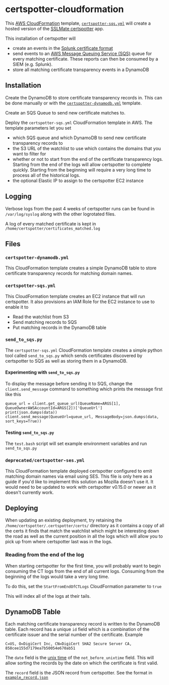 # certspotter-cloudformation

This [AWS CloudFormation](https://aws.amazon.com/cloudformation/) template,
[`certspotter-sqs.yml`](certspotter-sqs.yml) will create a hosted version of the 
[SSLMate certspotter](https://github.com/SSLMate/certspotter) app.

This installation of certspotter will
* create an events in the [Splunk certificate format](https://docs.splunk.com/Documentation/CIM/4.20.2/User/Certificates)
* send events to an [AWS Message Queuing Service (SQS)](https://aws.amazon.com/sqs/)
  queue for every matching certificate. These reports can then be consumed by a SIEM (e.g. Splunk).
* store all matching certificate transparency events in a DynamoDB 

## Installation

Create the DynamoDB to store certificate transparency records in. This can be
done manually or with the [`certspotter-dynamodb.yml`](certspotter-dynamodb.yml)
template.

Create an SQS Queue to send new certificate matches to.

Deploy the `certspotter-sqs.yml` CloudFormation template in AWS. The template
parameters let you set
* which SQS queue and which DynamoDB to send new certificate transparency 
  records to
* the S3 URL of the watchlist to use which contains the domains that you want to
  filter for
* whether or not to start from the end of the certificate transparency logs.
  Starting from the end of the logs will allow certspotter to complete quickly.
  Starting from the beginning will require a very long time to process all of
  the historical logs.
* the optional Elastic IP to assign to the certspotter EC2 instance

## Logging

Verbose logs from the past 4 weeks of certspotter runs can be found in
`/var/log/syslog` along with the other logrotated files.

A log of every matched certificate is kept in `/home/certspotter/certificates_matched.log`

## Files

### `certspotter-dynamodb.yml`

This CloudFormation template creates a simple DynamoDB table to store certificate
transparency records for matching domain names.

### `certspotter-sqs.yml`

This CloudFormation template creates an EC2 instance that will run certspotter.
It also provisions an IAM Role for the EC2 instance to use to enable it to
* Read the watchlist from S3
* Send matching records to SQS
* Put matching records in the DynamoDB table

### `send_to_sqs.py`

The `certspotter-sqs.yml` CloudFormation template creates a simple python tool 
called `send_to_sqs.py` which sends certificates discovered by certspotter to 
SQS as well as storing them in a DynamoDB.

#### Experimenting with `send_to_sqs.py`

To display the message before sending it to SQS, change the
`client.send_message` command to something which prints the message first like this

    queue_url = client.get_queue_url(QueueName=ARGS[1], QueueOwnerAWSAccountId=ARGS[2])['QueueUrl']
    print(json.dumps(data))
    client.send_message(QueueUrl=queue_url, MessageBody=json.dumps(data, sort_keys=True))

#### Testing `send_to_sqs.py`

The `test.bash` script will set example environment variables and run 
`send_to_sqs.py`

### `deprecated/certspotter-ses.yml`

This CloudFormation template deployed certspotter configured to emit matching
domain names via email using SES. This file is only here as a guide if you'd like
to implement this solution as Mozilla doesn't use it. It would need to be updated
to work with certspotter v0.15.0 or newer as it doesn't currently work.

## Deploying

When updating an existing deployment, try retaining the `/home/certspotter/.certspotter/certs/`
directory as it contains a copy of all the certs it finds that match the watchlist
which might be interesting down the road as well as the current position in all
the logs which will allow you to pick up from where certspotter last was in the 
logs.

### Reading from the end of the log

When starting certspotter for the first time, you will probably want to begin
consuming the CT logs from the end of all current logs. Consuming from the
beginning of the logs would take a very long time.

To do this, set the `StartFromEndOfCTLogs` CloudFormation parameter to `true`

This will index all of the logs at their tails.

## DynamoDB Table

Each matching certificate transparency record is written to the DynamoDB table.
Each record has a unique `id` field which is a combination of the certificate 
issuer and the serial number of the certificate. Example

    C=US, O=DigiCert Inc, CN=DigiCert SHA2 Secure Server CA, 858cee155d7179ea7b50054e670ab51

The `date` field is the [unix time](https://en.wikipedia.org/wiki/Unix_time) of
the `not_before_unixtime` field. This will allow sorting the records by the date
on which the certificate is first valid.

The `record` field is the JSON record from certspotter. See the format in 
[`example_record.json`](example_record.json)